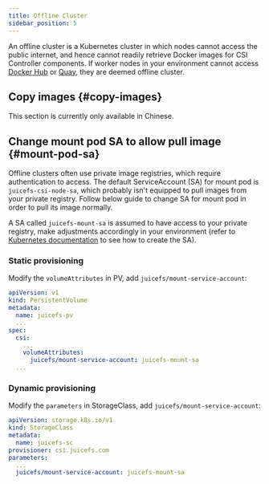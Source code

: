 ```yaml
---
title: Offline Cluster
sidebar_position: 5
---
```


An offline cluster is a Kubernetes cluster in which nodes cannot access the public internet, and hence cannot readily retrieve Docker images for CSI Controller components. If worker nodes in your environment cannot access [Docker Hub](https://hub.docker.com) or [Quay](https://quay.io), they are deemed offline cluster.

## Copy images {#copy-images}

This section is currently only available in Chinese.

## Change mount pod SA to allow pull image {#mount-pod-sa}

Offline clusters often use private image registries, which require authentication to access. The default ServiceAccount (SA) for mount pod is `juicefs-csi-node-sa`, which probably isn't equipped to pull images from your private registry. Follow below guide to change SA for mount pod in order to pull its image normally.

A SA called `juicefs-mount-sa` is assumed to have access to your private registry, make adjustments accordingly in your environment (refer to [Kubernetes documentation](https://kubernetes.io/docs/tasks/configure-pod-container/configure-service-account/#add-imagepullsecrets-to-a-service-account) to see how to create the SA).

### Static provisioning

Modify the `volumeAttributes` in PV, add `juicefs/mount-service-account`:

```yaml {10}
apiVersion: v1
kind: PersistentVolume
metadata:
  name: juicefs-pv
  ...
spec:
  csi:
    ...
    volumeAttributes:
      juicefs/mount-service-account: juicefs-mount-sa
  ...
```

### Dynamic provisioning

Modify the `parameters` in StorageClass, add `juicefs/mount-service-account`:

```yaml {8}
apiVersion: storage.k8s.io/v1
kind: StorageClass
metadata:
  name: juicefs-sc
provisioner: csi.juicefs.com
parameters:
  ...
  juicefs/mount-service-account: juicefs-mount-sa
```
